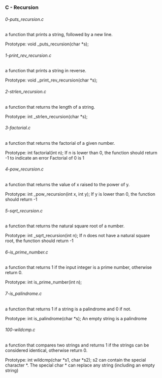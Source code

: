 ### C - Recursion

###### 0-puts_recursion.c
a function that prints a string, followed by a new line.

Prototype: void _puts_recursion(char *s);

###### 1-print_rev_recursion.c
 a function that prints a string in reverse.

Prototype: void _print_rev_recursion(char *s);

###### 2-strlen_recursion.c
a function that returns the length of a string.

Prototype: int _strlen_recursion(char *s);

###### 3-factorial.c
a function that returns the factorial of a given number.

Prototype: int factorial(int n);
If n is lower than 0, the function should return -1 to indicate an error
Factorial of 0 is 1

###### 4-pow_recursion.c
a function that returns the value of x raised to the power of y.

Prototype: int _pow_recursion(int x, int y);
If y is lower than 0, the function should return -1

###### 5-sqrt_recursion.c
a function that returns the natural square root of a number.

Prototype: int _sqrt_recursion(int n);
If n does not have a natural square root, the function should return -1

###### 6-is_prime_number.c
a function that returns 1 if the input integer is a prime number, otherwise return 0.

Prototype: int is_prime_number(int n);

###### 7-is_palindrome.c
a function that returns 1 if a string is a palindrome and 0 if not.

Prototype: int is_palindrome(char *s);
An empty string is a palindrome

###### 100-wildcmp.c
 a function that compares two strings and returns 1 if the strings can be
 considered identical, otherwise return 0.

Prototype: int wildcmp(char *s1, char *s2);
s2 can contain the special character *.
The special char * can replace any string (including an empty string)